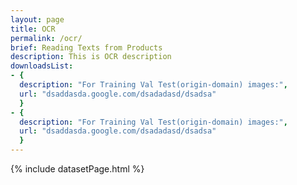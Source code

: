 ```yaml
---
layout: page
title: OCR
permalink: /ocr/
brief: Reading Texts from Products
description: This is OCR description
downloadsList:
- {
  description: "For Training Val Test(origin-domain) images:",
  url: "dsaddasda.google.com/dsadadasd/dsadsa"
  }
- {
  description: "For Training Val Test(origin-domain) images:",
  url: "dsaddasda.google.com/dsadadasd/dsadsa"
  }
---
```

{% include datasetPage.html %}
